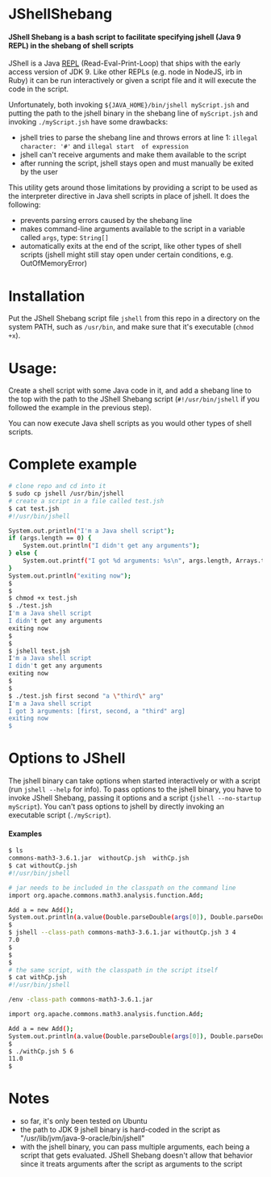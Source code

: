 # JShellShebang
#### JShell Shebang is a bash script to facilitate specifying jshell (Java 9 REPL) in the shebang of shell scripts

JShell is a Java [REPL](https://en.wikipedia.org/wiki/Read%E2%80%93eval%E2%80%93print_loop) (Read-Eval-Print-Loop) that 
ships with the early access version of JDK 9. Like other REPLs (e.g. node in NodeJS, irb in Ruby) it can be run 
interactively or given a script file and it will execute the code in the script.

Unfortunately, both invoking ```${JAVA_HOME}/bin/jshell myScript.jsh``` and putting the path to the jshell binary in the 
shebang line of ```myScript.jsh``` and invoking ```./myScript.jsh``` have some drawbacks:
- jshell tries to parse the shebang line and throws errors at line 1: ```illegal character: '#'``` and ```illegal start 
of expression```
- jshell can't receive arguments and make them available to the script
- after running the script, jshell stays open and must manually be exited by the user

This utility gets around those limitations by providing a script to be used as the interpreter directive in Java shell 
scripts in place of jshell. It does the following:
- prevents parsing errors caused by the shebang line
- makes command-line arguments available to the script in a variable called ```args```, type: ```String[]```
- automatically exits at the end of the script, like other types of shell scripts (jshell might still stay open under 
certain conditions, e.g. OutOfMemoryError)

# Installation
Put the JShell Shebang script file ```jshell``` from this repo in a directory on the system PATH, such as ```/usr/bin```, 
and make sure that it's executable (```chmod +x```).

# Usage:
Create a shell script with some Java code in it, and add a shebang line to the top with the path to the JShell Shebang 
script (```#!/usr/bin/jshell``` if you followed the example in the previous step).

You can now execute Java shell scripts as you would other types of shell scripts.

# Complete example

```bash
# clone repo and cd into it
$ sudo cp jshell /usr/bin/jshell
# create a script in a file called test.jsh
$ cat test.jsh
#!/usr/bin/jshell

System.out.println("I'm a Java shell script");
if (args.length == 0) {
    System.out.println("I didn't get any arguments");
} else {
    System.out.printf("I got %d arguments: %s\n", args.length, Arrays.toString(args));
}
System.out.println("exiting now");
$
$
$ chmod +x test.jsh
$ ./test.jsh
I'm a Java shell script
I didn't get any arguments
exiting now
$
$
$ jshell test.jsh
I'm a Java shell script
I didn't get any arguments
exiting now
$
$
$ ./test.jsh first second "a \"third\" arg"
I'm a Java shell script
I got 3 arguments: [first, second, a "third" arg]
exiting now
$
```

# Options to JShell

The jshell binary can take options when started interactively or with a script (run ```jshell --help``` for info). To 
pass options to the jshell binary, you have to invoke JShell Shebang, passing it options and a script 
(```jshell --no-startup myScript```). You can't pass options to jshell by directly invoking an executable script 
(```./myScript```).

#### Examples
```bash
$ ls
commons-math3-3.6.1.jar  withoutCp.jsh  withCp.jsh
$ cat withoutCp.jsh
#!/usr/bin/jshell

# jar needs to be included in the classpath on the command line
import org.apache.commons.math3.analysis.function.Add;

Add a = new Add();
System.out.println(a.value(Double.parseDouble(args[0]), Double.parseDouble(args[1])));
$
$ jshell --class-path commons-math3-3.6.1.jar withoutCp.jsh 3 4
7.0
$
$
$
# the same script, with the classpath in the script itself
$ cat withCp.jsh
#!/usr/bin/jshell

/env -class-path commons-math3-3.6.1.jar

import org.apache.commons.math3.analysis.function.Add;

Add a = new Add();
System.out.println(a.value(Double.parseDouble(args[0]), Double.parseDouble(args[1])));
$
$ ./withCp.jsh 5 6
11.0
$
```

# Notes
- so far, it's only been tested on Ubuntu
- the path to JDK 9 jshell binary is hard-coded in the script as "/usr/lib/jvm/java-9-oracle/bin/jshell"
- with the jshell binary, you can pass multiple arguments, each being a script that gets evaluated. JShell Shebang
doesn't allow that behavior since it treats arguments after the script as arguments to the script
